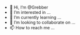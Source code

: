 - 👋 Hi, I’m @Grebber
- 👀 I’m interested in ...
- 🌱 I’m currently learning ...
- 💞️ I’m looking to collaborate on ...
- 📫 How to reach me ...

<!---
Grebber/Grebber is a ✨ special ✨ repository because its `README.md` (this file) appears on your GitHub profile.
You can click the Preview link to take a look at your changes.
--->
